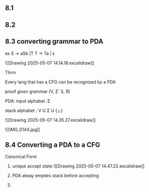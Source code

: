 ## 8.1

## 8.2

## 8.3 converting grammar to PDA

ex S -> aSb |T
T -> Ta | ε

![[Drawing 2025-05-07 14.14.18.excalidraw]]


Thrm

Every lang that has a CFG can be recognized by a PDA

proof
given grammar 
(V, Σ' S, R)

PDA:
input alphabet :Σ

stack alphabet : V U Σ U {⊥}

![[Drawing 2025-05-07 14.35.27.excalidraw]]

![[IMG_0144.jpg]]

## 8.4 Converting a PDA to a CFG 

Canonical Form

1) unique accept state 
![[Drawing 2025-05-07 14.47.22.excalidraw]]

2) PDA alway empties stack before accepting

3) 